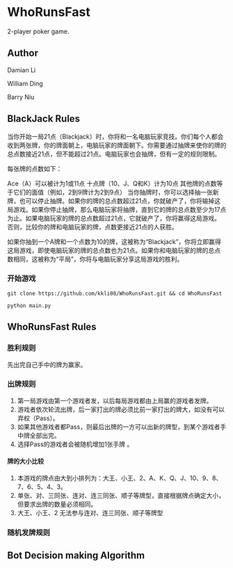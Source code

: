# WhoRunsFast
2-player poker game.

## Author
Damian Li

William Ding

Barry Niu

## BlackJack Rules
当你开始一局21点（Blackjack）时，你将和一名电脑玩家竞技。你们每个人都会收到两张牌，你的牌面朝上，电脑玩家的牌面朝下。你需要通过抽牌来使你的牌的总点数接近21点，但不能超过21点。电脑玩家也会抽牌，但有一定的规则限制。

每张牌的点数如下：

Ace（A）可以被计为1或11点
十点牌（10、J、Q和K）计为10点
其他牌的点数等于它们的面值（例如，2到9牌计为2到9点）
当你抽牌时，你可以选择抽一张新牌，也可以停止抽牌。如果你的牌的总点数超过21点，你就破产了，你将输掉这局游戏。如果你停止抽牌，那么电脑玩家将抽牌，直到它的牌的总点数至少为17点为止。如果电脑玩家的牌的总点数超过21点，它就破产了，你将赢得这局游戏。否则，比较你的牌和电脑玩家的牌，点数更接近21点的人获胜。

如果你抽到一个A牌和一个点数为10的牌，这被称为“Blackjack”，你将立即赢得这局游戏，即使电脑玩家的牌的总点数也为21点。如果你和电脑玩家的牌的总点数相同，这被称为“平局”，你将与电脑玩家分享这局游戏的胜利。

### 开始游戏
`git clone https://github.com/kkli08/WhoRunsFast.git && cd WhoRunsFast`

`python main.py`

## WhoRunsFast Rules
### 胜利规则
先出完自己手中的牌为赢家。

### 出牌规则
1. 第一局游戏由第一个游戏者发，以后每局游戏都由上局赢的游戏者发牌。
2. 游戏者依次轮流出牌，后一家打出的牌必须比前一家打出的牌大，如没有可以弃权（Pass）。
3. 如果其他游戏者都Pass，则最后出牌的一方可以出新的牌型，到某个游戏者手中牌全部出完。
4. 选择Pass的游戏者会被随机增加1张手牌 。  

#### 牌的大小比较
1. 本游戏的牌点由大到小排列为：大王、小王、2、A、K、Q、J、10、9、8、7、6、5、4、3。
2. 单张、对、三同张、连对、连三同张、顺子等牌型，直接根据牌点确定大小，但要求出牌的数量必须相同。
3. 大王、小王、2 无法参与连对、连三同张、顺子等牌型

### 随机发牌规则

## Bot Decision making Algorithm
